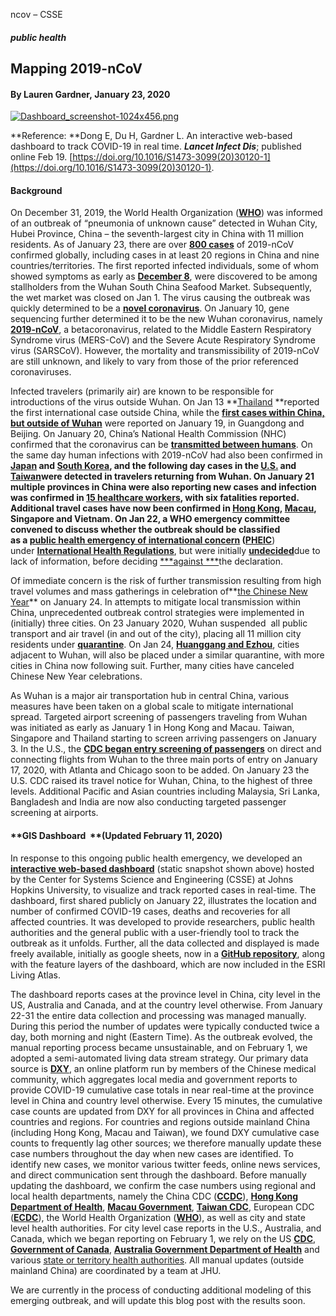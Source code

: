 ncov – CSSE

##### public health

## Mapping 2019-nCoV

#### By Lauren Gardner, January 23, 2020

[![Dashboard_screenshot-1024x456.png](../_resources/16bd18a6051a3e050a208dd1f40e72ac.png)](https://www.arcgis.com/apps/opsdashboard/index.html#/bda7594740fd40299423467b48e9ecf6)

**Reference: **Dong E, Du H, Gardner L. An interactive web-based dashboard to track COVID-19 in real time. ***Lancet Infect Dis***; published online Feb 19. [https://doi.org/10.1016/S1473-3099(20)30120-1](https://doi.org/10.1016/S1473-3099(20)30120-1).

#### Background

On December 31, 2019, the World Health Organization ([**WHO**](https://www.who.int/health-topics/coronavirus)) was informed of an outbreak of “pneumonia of unknown cause” detected in Wuhan City, Hubei Province, China – the seventh-largest city in China with 11 million residents. As of January 23, there are over **[800 cases](https://twitter.com/Echinanews/status/1220507165737144320)** of 2019-nCoV confirmed globally, including cases in at least 20 regions in China and nine countries/territories. The first reported infected individuals, some of whom showed symptoms as early as [**December 8**](http://www.cidrap.umn.edu/news-perspective/2020/01/report-thailands-coronavirus-patient-didnt-visit-outbreak-market), were discovered to be among stallholders from the Wuhan South China Seafood Market. Subsequently, the wet market was closed on Jan 1. The virus causing the outbreak was quickly determined to be a **[novel coronavirus](https://www.who.int/china/news/detail/09-01-2020-who-statement-regarding-cluster-of-pneumonia-cases-in-wuhan-china)**. On January 10, gene sequencing further determined it to be the new Wuhan coronavirus, namely **[2019-nCoV](https://www.who.int/health-topics/coronavirus)**, a betacoronavirus, related to the Middle Eastern Respiratory Syndrome virus (MERS-CoV) and the Severe Acute Respiratory Syndrome virus (SARSCoV). However, the mortality and transmissibility of 2019-nCoV are still unknown, and likely to vary from those of the prior referenced coronaviruses.

Infected travelers (primarily air) are known to be responsible for introductions of the virus outside Wuhan. On Jan 13 **[Thailand](https://www.who.int/csr/don/14-january-2020-novel-coronavirus-thailand-ex-china/en/)  **reported the first international case outside China, while the **[first cases within China, but outside of Wuhan](https://www.reuters.com/article/us-china-health-pneumonia/as-virus-spreads-to-more-chinese-cities-who-calls-emergency-meeting-idUSKBN1ZJ001)** were reported on January 19, in Guangdong and Beijing. On January 20, China’s National Health Commission (NHC) confirmed that the coronavirus can be **[transmitted between humans](http://www.cidrap.umn.edu/news-perspective/2020/01/who-eyes-possible-sustained-ncov-spread-china)**. On the same day human infections with 2019-nCoV had also been confirmed in **[Japan](https://www.who.int/csr/don/16-january-2020-novel-coronavirus-japan-ex-china/en/)  **and **[South Korea](https://www.reuters.com/article/us-china-health-pneumonia-south-korea/south-korea-confirms-first-case-of-new-coronavirus-in-chinese-visitor-idUSKBN1ZJ0C4)**, and the following day cases in the [**U.S.**](https://www.cdc.gov/media/releases/2020/p0121-novel-coronavirus-travel-case.html) and [**Taiwan**](https://www.cdc.gov.tw/Bulletin/Detail/6oHuoqzW9e_onW0AaMEemg?typeid=9)were detected in travelers returning from Wuhan. On January 21 multiple provinces in China were also reporting new cases and infection was confirmed in **[15 healthcare workers](http://www.cidrap.umn.edu/news-perspective/2020/01/who-eyes-possible-sustained-ncov-spread-china)**, with six fatalities reported. Additional travel cases have now been confirmed in [Hong Kong](https://www.info.gov.hk/gia/general/202001/23/P2020012300914.htm), **[Macau](http://www.cidrap.umn.edu/news-perspective/2020/01/who-decision-ncov-emergency-delayed-cases-spike)**, Singapore and Vietnam. On Jan 22, a WHO emergency committee convened to discuss whether the outbreak should be classified as a **[public health emergency of international concern](https://en.wikipedia.org/wiki/Public_health_emergency_of_international_concern)** (**[PHEIC](https://en.wikipedia.org/wiki/PHEIC)**) under **[International Health Regulations](https://en.wikipedia.org/wiki/International_Health_Regulations)**, but were initially [**undecided**](http://www.cidrap.umn.edu/news-perspective/2020/01/who-decision-ncov-emergency-delayed-cases-spike)due to lack of information, before deciding [***against ***](https://www.vox.com/2020/1/23/21077246/coronavirus-outbreak-wuhan-pneumonia)the declaration.

Of immediate concern is the risk of further transmission resulting from high travel volumes and mass gatherings in celebration of**[the Chinese New Year](https://en.wikipedia.org/wiki/Chunyun)** on January 24. In attempts to mitigate local transmission within China, unprecedented outbreak control strategies were implemented in (initially) three cities. On 23 January 2020, Wuhan suspended  all public transport and air travel (in and out of the city), placing all 11 million city residents under **[quarantine](https://twitter.com/ChinaDaily/status/1220052882596286465)**. On Jan 24, **[Huanggang and Ezhou](http://www.hkcna.hk/content/2020/0123/805512.shtml)**, cities adjacent to Wuhan, will also be placed under a similar quarantine, with more cities in China now following suit. Further, many cities have canceled Chinese New Year celebrations.

As Wuhan is a major air transportation hub in central China, various measures have been taken on a global scale to mitigate international spread. Targeted airport screening of passengers traveling from Wuhan was initiated as early as January 1 in Hong Kong and Macau. Taiwan, Singapore and Thailand starting to screen arriving passengers on January 3. In the U.S., the **[CDC began entry screening of passengers](https://www.cdc.gov/media/releases/2020/p0117-coronavirus-screening.html)** on direct and connecting flights from Wuhan to the three main ports of entry on January 17, 2020, with Atlanta and Chicago soon to be added. On January 23 the U.S. CDC raised its travel notice for Wuhan, China, to the highest of three levels. Additional Pacific and Asian countries including Malaysia, Sri Lanka, Bangladesh and India are now also conducting targeted passenger screening at airports.

#### **GIS Dashboard  ****(Updated February 11, 2020)**

In response to this ongoing public health emergency, we developed an **[interactive web-based dashboard](https://www.arcgis.com/apps/opsdashboard/index.html#/bda7594740fd40299423467b48e9ecf6)** (static snapshot shown above) hosted by the Center for Systems Science and Engineering (CSSE) at Johns Hopkins University, to visualize and track reported cases in real-time. The dashboard, first shared publicly on January 22, illustrates the location and number of confirmed COVID-19 cases, deaths and recoveries for all affected countries. It was developed to provide researchers, public health authorities and the general public with a user-friendly tool to track the outbreak as it unfolds. Further, all the data collected and displayed is made freely available, initially as google sheets, now in a **[GitHub repository](https://github.com/CSSEGISandData/COVID-19)**, along with the feature layers of the dashboard, which are now included in the ESRI Living Atlas.

The dashboard reports cases at the province level in China, city level in the US, Australia and Canada, and at the country level otherwise. From January 22-31 the entire data collection and processing was managed manually. During this period the number of updates were typically conducted twice a day, both morning and night (Eastern Time). As the outbreak evolved, the manual reporting process became unsustainable, and on February 1, we adopted a semi-automated living data stream strategy. Our primary data source is **[DXY](http://3g.dxy.cn/newh5/view/pneumonia)**, an online platform run by members of the Chinese medical community, which aggregates local media and government reports to provide COVID-19 cumulative case totals in near real-time at the province level in China and country level otherwise. Every 15 minutes, the cumulative case counts are updated from DXY for all provinces in China and affected countries and regions. For countries and regions outside mainland China (including Hong Kong, Macau and Taiwan), we found DXY cumulative case counts to frequently lag other sources; we therefore manually update these case numbers throughout the day when new cases are identified. To identify new cases, we monitor various twitter feeds, online news services, and direct communication sent through the dashboard. Before manually updating the dashboard, we confirm the case numbers using regional and local health departments, namely the China CDC ([**CCDC**](http://weekly.chinacdc.cn/news/TrackingtheEpidemic.htm)), [**Hong Kong Department of Health**](https://www.chp.gov.hk/en/features/102465.html), [**Macau Government**](https://www.ssm.gov.mo/portal/), [**Taiwan CDC**](https://sites.google.com/cdc.gov.tw/2019ncov/taiwan?authuser=0), European CDC ([**ECDC**](https://www.ecdc.europa.eu/en/geographical-distribution-2019-ncov-cases)), the World Health Organization ([**WHO**](https://www.who.int/emergencies/diseases/novel-coronavirus-2019/situation-reports)), as well as city and state level health authorities. For city level case reports in the U.S., Australia, and Canada, which we began reporting on February 1, we rely on the US [**CDC**](https://www.cdc.gov/coronavirus/2019-ncov/index.html), [**Government of Canada**](https://www.canada.ca/en/public-health/services/diseases/coronavirus.html), [**Australia Government Department of Health**](https://www.health.gov.au/news/coronavirus-update-at-a-glance) and various [state or territory health authorities](https://www.health.gov.au/about-us/contact-us/local-state-and-territory-health-departments). All manual updates (outside mainland China) are coordinated by a team at JHU.

We are currently in the process of conducting additional modeling of this emerging outbreak, and will update this blog post with the results soon.